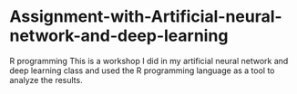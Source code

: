 # Assignment-with-Artificial-neural-network-and-deep-learning
R programming
This is a workshop I did in my artificial neural network and deep learning class and used the R programming language as a tool to analyze the results.
